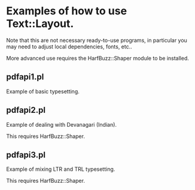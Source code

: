 # Examples of how to use Text::Layout.

Note that this are not necessary ready-to-use programs, in particular
you may need to adjust local dependencies, fonts, etc..

More advanced use requires the HarfBuzz::Shaper module to be installed.

## pdfapi1.pl

Example of basic typesetting.

## pdfapi2.pl

Example of dealing with Devanagari (Indian).

This requires HarfBuzz::Shaper.

## pdfapi3.pl

Example of mixing LTR and TRL typesetting.

This requires HarfBuzz::Shaper.

